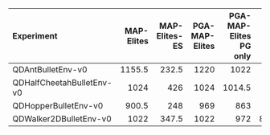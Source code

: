 | Experiment                |   MAP-Elites |   MAP-Elites-ES |   PGA-MAP-Elites |   PGA-MAP-Elites PG only |   QD-RL |   TD3 w. archive |
|:--------------------------|-------------:|----------------:|-----------------:|-------------------------:|--------:|-----------------:|
| QDAntBulletEnv-v0         |       1155.5 |           232.5 |             1220 |                   1022   |    37   |            955.5 |
| QDHalfCheetahBulletEnv-v0 |       1024   |           426   |             1024 |                   1014.5 |   nan   |           1006   |
| QDHopperBulletEnv-v0      |        900.5 |           248   |              969 |                    863   |   485   |            795.5 |
| QDWalker2DBulletEnv-v0    |       1022   |           347.5 |             1022 |                    972   |   864.5 |            904   |